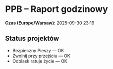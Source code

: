 # PPB – Raport godzinowy
**Czas (Europe/Warsaw):** 2025-09-30 23:19

## Status projektów
- Bezpieczny Pieszy — OK
- Zwolnij przy przejściu — OK
- Odblask ratuje życie — OK

